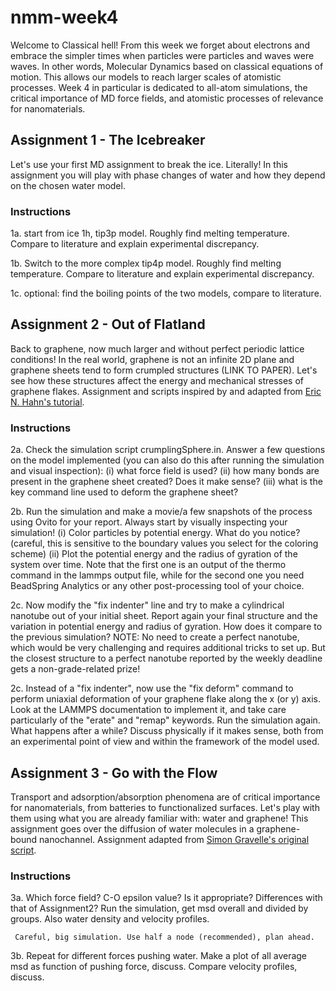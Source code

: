 # nmm-week4

Welcome to Classical hell! From this week we forget about electrons and embrace the simpler times when particles were particles and waves were waves. In other words, Molecular Dynamics based on classical equations of motion. This allows our models to reach larger scales of atomistic processes. Week 4 in particular is dedicated to all-atom simulations, the critical importance of MD force fields, and atomistic processes of relevance for nanomaterials.

## Assignment 1 - The Icebreaker

Let's use your first MD assignment to break the ice. Literally! In this assignment you will play with phase changes of water and how they depend on the chosen water model.

### Instructions

1a. start from ice 1h, tip3p model. Roughly find melting temperature. Compare to literature and explain experimental discrepancy.

1b. Switch to the more complex tip4p model. Roughly find melting temperature. Compare to literature and explain experimental discrepancy.

1c. optional: find the boiling points of the two models, compare to literature.

## Assignment 2 - Out of Flatland

Back to graphene, now much larger and without perfect periodic lattice conditions! In the real world, graphene is not an infinite 2D plane and graphene sheets tend to form crumpled structures (LINK TO PAPER). Let's see how these structures affect the energy and mechanical stresses of graphene flakes. Assignment and scripts inspired by and adapted from [Eric N. Hahn's tutorial](https://www.ericnhahn.com/tutorials/lammps-tutorials/crumpled-graphene).

### Instructions

2a. Check the simulation script crumplingSphere.in. Answer a few questions on the model implemented (you can also do this after running the simulation and visual inspection):
(i) what force field is used?
(ii) how many bonds are present in the graphene sheet created? Does it make sense?
(iii) what is the key command line used to deform the graphene sheet?

2b. Run the simulation and make a movie/a few snapshots of the process using Ovito for your report. Always start by visually inspecting your simulation! 
(i) Color particles by potential energy. What do you notice? (careful, this is sensitive to the boundary values you select for the coloring scheme)
(ii) Plot the potential energy and the radius of gyration of the system over time. Note that the first one is an output of the thermo command in the lammps output file, 
     while for the second one you need BeadSpring Analytics or any other post-processing tool of your choice. 

2c. Now modify the "fix indenter" line and try to make a cylindrical nanotube out of your initial sheet. 
    Report again your final structure and the variation in potential energy and radius of gyration. How does it compare to the previous simulation? 
    NOTE: No need to create a perfect nanotube, which would be very challenging and requires additional tricks to set up. But the closest structure to a perfect nanotube reported by the weekly deadline gets a non-grade-related prize!

2c. Instead of a "fix indenter", now use the "fix deform" command to perform uniaxial deformation of your graphene flake along the x (or y) axis. 
    Look at the LAMMPS documentation to implement it, and take care particularly of the "erate" and "remap" keywords. 
    Run the simulation again. What happens after a while? Discuss physically if it makes sense, both from an experimental point of view and within the framework of the model used.

## Assignment 3 - Go with the Flow

Transport and adsorption/absorption phenomena are of critical importance for nanomaterials, from batteries to functionalized surfaces. Let's play with them using what you are already familiar with: water and graphene! This assignment goes over the diffusion of water molecules in a graphene-bound nanochannel. Assignment adapted from [Simon Gravelle's original script](https://github.com/simongravelle/lammps-input-files/tree/main/inputs/water-in-graphene-slit).

### Instructions

3a. Which force field? C-O epsilon value? Is it appropriate? Differences with that of Assignment2? 
     Run the simulation, get msd overall and divided by groups. Also water density and velocity profiles. 
     
     Careful, big simulation. Use half a node (recommended), plan ahead.


3b. Repeat for different forces pushing water. Make a plot of all average msd as function of pushing force, discuss. Compare velocity profiles, discuss.
